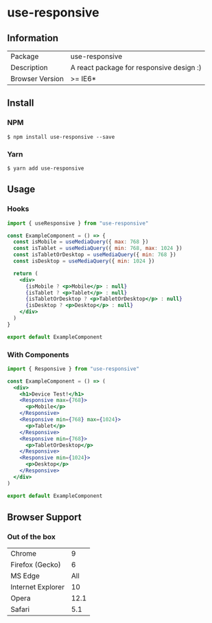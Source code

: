 # use-responsive

## Information

<table>
<tr>
<td>Package</td><td>use-responsive</td>
</tr>
<tr>
<td>Description</td>
<td>A react package for responsive design :)</td>
</tr>
<tr>
<td>Browser Version</td>
<td>>= IE6*</td>
</tr>
</table>

## Install

### NPM

```console
$ npm install use-responsive --save
```

### Yarn

```console
$ yarn add use-responsive
```

## Usage

### Hooks

```jsx
import { useResponsive } from "use-responsive"

const ExampleComponent = () => {
  const isMobile = useMediaQuery({ max: 768 })
  const isTablet = useMediaQuery({ min: 768, max: 1024 })
  const isTabletOrDesktop = useMediaQuery({ min: 768 })
  const isDesktop = useMediaQuery({ min: 1024 })

  return (
    <div>
      {isMobile ? <p>Mobile</p> : null}
      {isTablet ? <p>Tablet</p> : null}
      {isTabletOrDesktop ? <p>TabletOrDesktop</p> : null}
      {isDesktop ? <p>Desktop</p> : null}
    </div>
  )
}

export default ExampleComponent
```

### With Components

```jsx
import { Responsive } from "use-responsive"

const ExampleComponent = () => (
  <div>
    <h1>Device Test!</h1>
    <Responsive max={768}>
      <p>Mobile</p>
    </Responsive>
    <Responsive min={768} max={1024}>
      <p>Tablet</p>
    </Responsive>
    <Responsive min={768}>
      <p>TabletOrDesktop</p>
    </Responsive>
    <Responsive min={1024}>
      <p>Desktop</p>
    </Responsive>
  </div>
)

export default ExampleComponent
```

## Browser Support

### Out of the box

<table>
<tr>
<td>Chrome</td>
<td>9</td>
</tr>
<tr>
<td>Firefox (Gecko)</td>
<td>6</td>
</tr>
<tr>
<td>MS Edge</td>
<td>All</td>
</tr>
<tr>
<td>Internet Explorer</td>
<td>10</td>
</tr>
<tr>
<td>Opera</td>
<td>12.1</td>
</tr>
<tr>
<td>Safari</td>
<td>5.1</td>
</tr>
</table>

